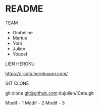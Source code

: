 # README


TEAM

* Ombeline
* Marius 
* Yoni
* Julien
* Youcef


LIEN HEROKU

https://i-cats.herokuapp.com/


GIT CLONE

git clone   git@github.com:dujulien/iCats.git


Modif - 1
Modif - 2
Modif - 3